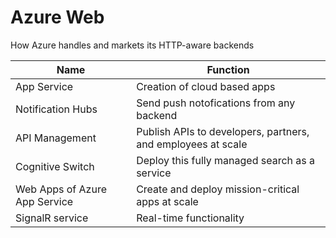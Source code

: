 # Azure Web

How Azure handles and markets its HTTP-aware backends

| Name | Function |
|---|---|
| App Service | Creation of cloud based apps |
| Notification Hubs | Send push notofications from any backend |
| API Management | Publish APIs to developers, partners, and employees at scale |
| Cognitive Switch | Deploy this fully managed search as a service |
| Web Apps of Azure App Service | Create and deploy mission-critical apps at scale |
| SignalR service | Real-time functionality |